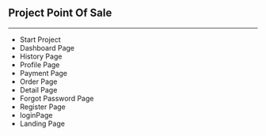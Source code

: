 ## Project Point Of Sale

---

- Start Project
- Dashboard Page
- History Page
- Profile Page
- Payment Page
- Order Page
- Detail Page
- Forgot Password Page
- Register Page
- loginPage
- Landing Page
